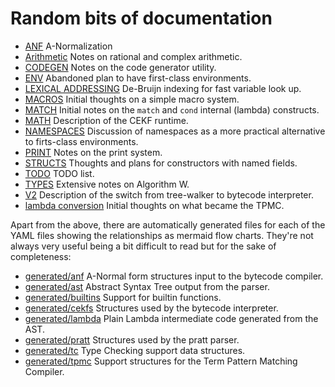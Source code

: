 # Random bits of documentation

* [ANF](ANF.md) A-Normalization
* [Arithmetic](Arithmetic.md) Notes on rational and complex arithmetic.
* [CODEGEN](CODEGEN.md) Notes on the code generator utility.
* [ENV](ENV.md) Abandoned plan to have first-class environments.
* [LEXICAL ADDRESSING](LEXICAL_ADDRESSING.md) De-Bruijn indexing for fast variable look up.
* [MACROS](MACROS.md) Initial thoughts on a simple macro system.
* [MATCH](MATCH.md) Initial notes on the `match` and `cond` internal (lambda) constructs.
* [MATH](MATH.md) Description of the CEKF runtime.
* [NAMESPACES](NAMESPACES.md) Discussion of namespaces as a more practical alternative to firts-class environments.
* [PRINT](PRINT.md) Notes on the print system.
* [STRUCTS](STRUCTS.md) Thoughts and plans for constructors with named fields.
* [TODO](TODO.md) TODO list.
* [TYPES](TYPES.md) Extensive notes on Algorithm W.
* [V2](V2.md) Description of the switch from tree-walker to bytecode interpreter.
* [lambda conversion](lambda-conversion.md) Initial thoughts on what became the TPMC.

Apart from the above, there are automatically generated files for each of
the YAML files showing the relationships as mermaid flow charts. They're
not always very useful being a bit difficult to read but for the sake of
completeness:

* [generated/anf](generated/anf.md) A-Normal form structures input to the bytecode compiler.
* [generated/ast](generated/ast.md) Abstract Syntax Tree output from the parser.
* [generated/builtins](generated/builtins.md) Support for builtin functions.
* [generated/cekfs](generated/cekfs.md) Structures used by the bytecode interpreter.
* [generated/lambda](generated/lambda.md) Plain Lambda intermediate code generated from the AST.
* [generated/pratt](generated/pratt.md) Structures used by the pratt parser.
* [generated/tc](generated/tc.md) Type Checking support data structures.
* [generated/tpmc](generated/tpmc.md) Support structures for the Term Pattern Matching Compiler.

